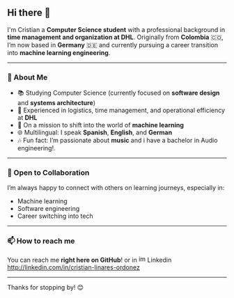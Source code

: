 ## Hi there 👋

I'm Cristian a **Computer Science student** with a professional background in **time management and organization at DHL**. Originally from **Colombia** 🇨🇴, I’m now based in **Germany** 🇩🇪 and currently pursuing a career transition into **machine learning engineering**.

---

### 🎯 About Me
- 📚 Studying Computer Science (currently focused on **software design** and **systems architecture**)
- 💼 Experienced in logistics, time management, and operational efficiency at **DHL**
- 🔁 On a mission to shift into the world of **machine learning**
- 🌐 Multilingual: I speak **Spanish**, **English**, and **German**
- 🎶 Fun fact: I’m passionate about **music** and i have a bachelor in Audio engineering!.

---

### 🤝 Open to Collaboration
I’m always happy to connect with others on learning journeys, especially in:
- Machine learning
- Software engineering
- Career switching into tech

---

### 📫 How to reach me
You can reach me **right here on GitHub**! or in <img width="16" height="16" alt="image" src="https://github.com/user-attachments/assets/91453a12-739a-4408-b65f-b4e26f4a39f8" />
Linkedin http://linkedin.com/in/cristian-linares-ordonez

---

Thanks for stopping by! 😊
